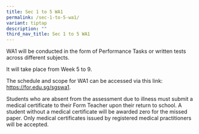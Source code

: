 ```yaml
---
title: Sec 1 to 5 WA1
permalink: /sec-1-to-5-wa1/
variant: tiptap
description: ""
third_nav_title: Sec 1 to 5 WA1
---
```

<p>WA1 will be conducted in the form of Performance Tasks or written tests
across different subjects.</p>
<p>It will take place from Week 5 to 9.</p>
<p>The schedule and scope for WA1 can be accessed via this link: <a href="https://for.edu.sg/sgswa1" rel="noopener noreferrer nofollow" target="_blank">https://for.edu.sg/sgswa1</a>.</p>
<p>Students who are absent from the assessment due to illness must submit
a medical certificate to their Form Teacher upon their return to school.
A student without a medical certificate will be awarded zero for the missed
paper. Only medical certificates issued by registered medical practitioners
will be accepted.</p>